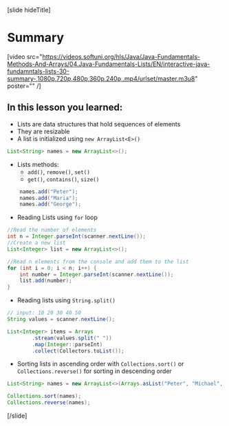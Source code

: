 [slide hideTitle]
# Summary

[video src="https://videos.softuni.org/hls/Java/Java-Fundamentals-Methods-And-Arrays/04.Java-Fundamentals-Lists/EN/interactive-java-fundamntals-lists-30-summary-,1080p,720p,480p,360p,240p,.mp4/urlset/master.m3u8" poster="" /]

## In this lesson you learned:
- Lists are data structures that hold sequences of elements
- They are resizable
- A list is initialized using `new ArrayList<E>()`

``` java
List<String> names = new ArrayList<>();
```
- Lists methods:
    - `add()`, `remove()`, `set()`
    - `get()`, `contains()`, `size()`


```java
    names.add("Peter");
    names.add("Maria");
    names.add("George");
```

- Reading Lists using `for` loop

```java
//Read the number of elements
int n = Integer.parseInt(scanner.nextLine()); 
//Create a new list
List<Integer> list = new ArrayList<>(); 

//Read n elements from the console and add them to the list
for (int i = 0; i < n; i++) { 
    int number = Integer.parseInt(scanner.nextLine());   
    list.add(number); 
}
```
- Reading lists using `String.split()`

```java
// input: 10 20 30 40 50
String values = scanner.nextLine();   

List<Integer> items = Arrays
        .stream(values.split(" ")) 
        .map(Integer::parseInt)       
        .collect(Collectors.toList()); 
```

- Sorting lists in ascending order with `Collections.sort()` or `Collections.reverse()` for sorting in descending order

```java
List<String> names = new ArrayList<>(Arrays.asList("Peter", "Michael", "George", "Victor", "John", "Alexander"));

Collections.sort(names);
Collections.reverse(names);
```

[/slide]


